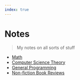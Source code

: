 ```yaml
---
index: true
---
```


# Notes

> My notes on all sorts of stuff

-   [Math](./Math/index.md)
-   [Computer Science Theory](CompSci/index.md)
-   [General Programming](Programming/index.md)
-   [Non-fiction Book Reviews](./Books/index.md)

